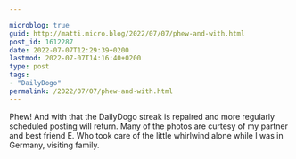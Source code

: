 ```yaml
---

microblog: true
guid: http://matti.micro.blog/2022/07/07/phew-and-with.html
post_id: 1612287
date: 2022-07-07T12:29:39+0200
lastmod: 2022-07-07T14:16:40+0200
type: post
tags:
- "DailyDogo"
permalink: /2022/07/07/phew-and-with.html
---
```

Phew! And with that the DailyDogo streak is repaired and more regularly scheduled posting will return. Many of the photos are curtesy of my partner and best friend E. Who took care of the little whirlwind alone while I was in Germany, visiting family.
